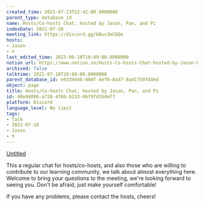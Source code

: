 ```yaml
---
created_time: 2021-07-13T22:42:00.0000000
parent_type: database_id
name: Hosts/Co-hosts Chat, hosted by Jason, Pan, and Pi
indexDate: 2021-07-18
meeting_link: https://discord.gg/bBuv3mCQQe
hosts:
- Jason
- π
last_edited_time: 2023-09-18T10:49:00.0000000
notion_url: https://www.notion.so/Hosts-Co-hosts-Chat-hosted-by-Jason-Pan-and-Pi-40e04006a728476bb2334b79fd35def7
archived: false
talktime: 2021-07-18T20:00:00.0000000
parent_database_id: e9339446-880f-4ef0-8ad7-8ad1f507dded
object: page
title: Hosts/Co-hosts Chat, hosted by Jason, Pan, and Pi
id: 40e04006-a728-476b-b233-4b79fd35def7
platform: Discord
language_level: No limit
tags:
- Talk
- 2021-07-18
- Jason
- π
---
```




[Untitled](https://www.notion.so/d637a27eb33f44cbb92a56c3359cc567)   



This a regular chat for hosts/co-hosts, and also those who are willing to contribute to our learning community, we talk about almost everything here. Welcome to bring your questions to the meeting, we're looking forward to seeing you. Don't be afraid, just make yourself comfortable!

If you have any problems, please contact the hosts, cheers!



